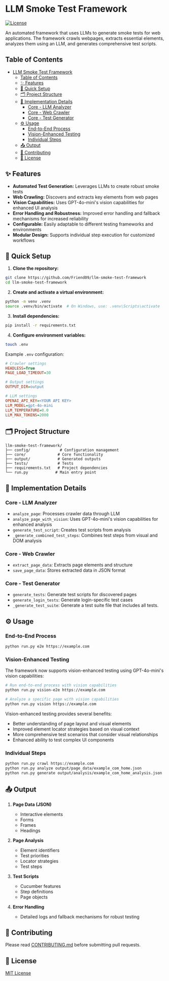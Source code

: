# LLM Smoke Test Framework

[![License](https://img.shields.io/badge/License-MIT-blue.svg)](https://opensource.org/licenses/MIT)

An automated framework that uses LLMs to generate smoke tests for web applications. The framework crawls webpages, extracts essential elements, analyzes them using an LLM, and generates comprehensive test scripts.

## Table of Contents

- [LLM Smoke Test Framework](#llm-smoke-test-framework)
  - [Table of Contents](#table-of-contents)
  - [✨ Features](#-features)
  - [🚀 Quick Setup](#-quick-setup)
  - [🗂️ Project Structure](#️-project-structure)
  - [🔧 Implementation Details](#-implementation-details)
    - [Core - LLM Analyzer](#core---llm-analyzer)
    - [Core - Web Crawler](#core---web-crawler)
    - [Core - Test Generator](#core---test-generator)
  - [⚙️ Usage](#️-usage)
    - [End-to-End Process](#end-to-end-process)
    - [Vision-Enhanced Testing](#vision-enhanced-testing)
    - [Individual Steps](#individual-steps)
  - [📤 Output](#-output)
  - [🤝 Contributing](#-contributing)
  - [📜 License](#-license)

## ✨ Features

- **Automated Test Generation:** Leverages LLMs to create robust smoke tests
- **Web Crawling:** Discovers and extracts key elements from web pages
- **Vision Capabilities:** Uses GPT-4o-mini's vision capabilities for enhanced UI analysis
- **Error Handling and Robustness:** Improved error handling and fallback mechanisms for increased reliability
- **Configurable:** Easily adaptable to different testing frameworks and environments
- **Modular Design:** Supports individual step execution for customized workflows

## 🚀 Quick Setup

1. **Clone the repository:**

```bash
git clone https://github.com/Friend09/llm-smoke-test-framework
cd llm-smoke-test-framework
```

2. **Create and activate a virtual environment:**

```bash
python -m venv .venv
source .venv/bin/activate  # On Windows, use: .venv\Scripts\activate
```

3. **Install dependencies:**

```bash
pip install -r requirements.txt
```

4. **Configure environment variables:**

```bash
touch .env
```

Example `.env` configuration:

```ini
# Crawler settings
HEADLESS=True
PAGE_LOAD_TIMEOUT=30

# Output settings
OUTPUT_DIR=output

# LLM settings
OPENAI_API_KEY=<YOUR API KEY>
LLM_MODEL=gpt-4o-mini
LLM_TEMPERATURE=0.0
LLM_MAX_TOKENS=2000
```

## 🗂️ Project Structure

```
llm-smoke-test-framework/
├── config/             # Configuration management
├── core/              # Core functionality
├── output/            # Generated outputs
├── tests/             # Tests
├── requirements.txt   # Project dependencies
└── run.py            # Main entry point
```

## 🔧 Implementation Details

### Core - LLM Analyzer

- `analyze_page`: Processes crawler data through LLM
- `analyze_page_with_vision`: Uses GPT-4o-mini's vision capabilities for enhanced analysis
- `generate_test_script`: Creates test scripts from analysis
- `_generate_combined_test_steps`: Combines test steps from visual and DOM analysis

### Core - Web Crawler

- `extract_page_data`: Extracts page elements and structure
- `save_page_data`: Stores extracted data in JSON format

### Core - Test Generator

- `generate_tests`: Generate test scripts for discovered pages
- `generate_login_tests`: Generate login-specific test cases
- `_generate_test_suite`: Generate a test suite file that includes all tests.

## ⚙️ Usage

### End-to-End Process

```bash
python run.py e2e https://example.com
```

### Vision-Enhanced Testing

The framework now supports vision-enhanced testing using GPT-4o-mini's vision capabilities:

```bash
# Run end-to-end process with vision capabilities
python run.py vision-e2e https://example.com

# Analyze a specific page with vision capabilities
python run.py vision https://example.com
```

Vision-enhanced testing provides several benefits:
- Better understanding of page layout and visual elements
- Improved element locator strategies based on visual context
- More comprehensive test scenarios that consider visual relationships
- Enhanced ability to test complex UI components

### Individual Steps

```bash
python run.py crawl https://example.com
python run.py analyze output/page_data/example_com_home.json
python run.py generate output/analysis/example_com_home_analysis.json
```

## 📤 Output

1. **Page Data (JSON)**

   - Interactive elements
   - Forms
   - Frames
   - Headings

2. **Page Analysis**

   - Element identifiers
   - Test priorities
   - Locator strategies
   - Test steps

3. **Test Scripts**
   - Cucumber features
   - Step definitions
   - Page objects

4. **Error Handling**
   - Detailed logs and fallback mechanisms for robust testing

## 🤝 Contributing

Please read [CONTRIBUTING.md](CONTRIBUTING.md) before submitting pull requests.

## 📜 License

[MIT License](LICENSE)
